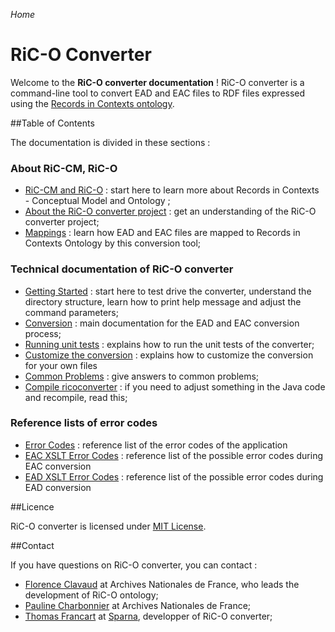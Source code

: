 _Home_

# RiC-O Converter

Welcome to the **RiC-O converter documentation** ! RiC-O converter is a command-line tool to convert EAD and EAC files to RDF files expressed using the [Records in Contexts ontology](https://www.ica.org/standards/RiC/RiC-O_v0-1.html).


##Table of Contents

The documentation is divided in these sections :


### About RiC-CM, RiC-O

- [RiC-CM and RiC-O](RecordsInContexts.html) : start here to learn more about Records in Contexts - Conceptual Model and Ontology ;
- [About the RiC-O converter project](About.html) : get an understanding of the RiC-O converter project;
- [Mappings](Mappings.html) : learn how EAD and EAC files are mapped to Records in Contexts Ontology by this conversion tool;

### Technical documentation of RiC-O converter

- [Getting Started](GettingStarted.html) : start here to test drive the converter, understand the directory structure, learn how to print help message and adjust the command parameters;
- [Conversion](Conversion.html) : main documentation for the EAD and EAC conversion process;
- [Running unit tests](UnitTests.html) : explains how to run the unit tests of the converter;
- [Customize the conversion](Customize.html) : explains how to customize the conversion for your own files
- [Common Problems](CommonProblems.html) : give answers to common problems;
- [Compile ricoconverter](Compile.html) : if you need to adjust something in the Java code and recompile, read this;


### Reference lists of error codes

- [Error Codes](ErrorCodes.html) : reference list of the error codes of the application
- [EAC XSLT Error Codes](ErrorCodesXsltEac.html) : reference list of the possible error codes during EAC conversion
- [EAD XSLT Error Codes](ErrorCodesXsltEad.html) : reference list of the possible error codes during EAD conversion


##Licence

RiC-O converter is licensed under [MIT License](LICENSE.html).


##Contact

If you have questions on RiC-O converter, you can contact :

- [Florence Clavaud](mailto:florence.clavaud@culture.gouv.fr) at Archives Nationales de France, who leads the development of RiC-O ontology;
- [Pauline Charbonnier](mailto:pauline.charbonnier@culture.gouv.fr) at Archives Nationales de France;
- [Thomas Francart](mailto:thomas.francart@sparna.fr) at [Sparna](http://sparna.fr), developper of RiC-O converter;